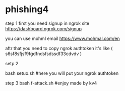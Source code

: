 # phishing4
step 1
first you need signup in ngrok site 
https://dashboard.ngrok.com/signup

you can use mohml email 
https://www.mohmal.com/en

aftr that you need to copy ngrok authtoken 
it's like ( s6sf8sfjsf9fgdfndsfsdssdf33cdvdv )

setp 2 

bash setuo.sh 
#here you will put your ngrok authtoken 

step 3
bash f-attack.sh 
#enjoy          made by kv4 
